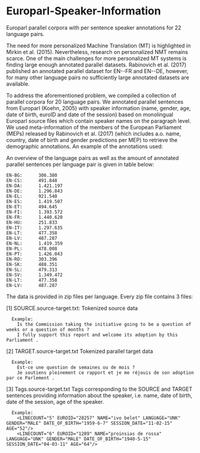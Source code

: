 # Europarl-Speaker-Information
Europarl parallel corpora with per sentence speaker annotations for 22 language pairs.

The need for more personalized Machine Translation (MT) is highlighted in Mirkin et al. (2015). Nevertheless, research on personalized NMT remains scarce. One of the main challenges for more personalized MT systems is finding large enough annotated parallel datasets. Rabinovich et al. (2017) published an annotated parallel dataset for EN--FR and EN--DE, however, for many other language pairs no sufficiently large annotated datasets are available.

To address the aforementioned problem, we compiled a collection of parallel corpora for 20 language pairs. We annotated parallel sentences from Europarl (Koehn, 2005) with speaker information (name, gender, age, date of birth, euroID and date of the session) based on monolingual Europarl source files which contain speaker names on the paragraph level. We used meta-information of the members of the European Parliament (MEPs) released by Rabinovich et al. (2017) (which includes a.o. name, country, date of birth and gender predictions per MEP) to retrieve the demographic annotations. An example of the annotations used:

An overview of the language pairs as well as the amount of annotated parallel sentences per language pair is given in table below:

    EN-BG:		306.380
    EN-CS:		491.848
    EN-DA:	    1.421.197
    EN-DE:  	1.296.843
    EN-EL:		921.540
    EN-ES:		1.419.507
    EN-ET:		494.645
    EN-FI: 	    1.393.572
    EN-FR:		1.440.620
    EN-HU:		251.833
    EN-IT:		1.297.635
    EN-LT:		477.358 
    EN-LV:		487.287	
    EN-NL:		1.419.359  
    EN-PL:		478.008  
    EN-PT:		1.426.043	  
    EN-RO:		303.396	
    EN-SK:		488.351  
    EN-SL:		479.313	
    EN-SV:		1.349.472	
    EN-LT:		477.358	
    EN-LV:		487.287	

The data is provided in zip files per language. Every zip file contains 3 files:
 
  [1] SOURCE.source-target.txt:
      Tokenized source data 
      
      Example:
        Is the Commission taking the initiative going to be a question of weeks or a question of months ?
        I fully support this report and welcome its adoption by this Parliament .

  [2] TARGET.source-target.txt
      Tokenized parallel target data
      
      Example:
        Est-ce une question de semaines ou de mois ?
        Je soutiens pleinement ce rapport et je me réjouis de son adoption par ce Parlement .

  [3] Tags.source-target.txt
      Tags corresponding to the SOURCE and TARGET sentences providing information about the speaker, i.e. name, date of birth, date of the session, age of the speaker.
      
      Example:
        <LINECOUNT="5" EUROID="28257" NAME="ivo belet" LANGUAGE="UNK" GENDER="MALE" DATE_OF_BIRTH="1959-6-7" SESSION_DATE="11-02-15" AGE="52"/>
        <LINECOUNT="6" EUROID="1289" NAME="proinsias de rossa" LANGUAGE="UNK" GENDER="MALE" DATE_OF_BIRTH="1940-5-15" SESSION_DATE="04-03-11" AGE="64"/>




